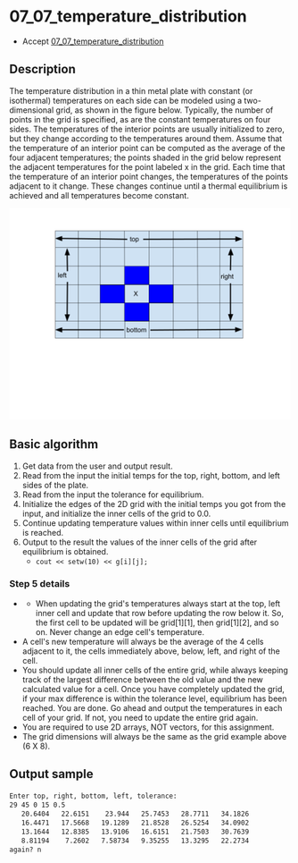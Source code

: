 # 07_07_temperature_distribution

- Accept [07_07_temperature_distribution](https://classroom.github.com/a/ufnu_0TP)

## Description

The temperature distribution in a thin metal plate with constant (or isothermal) temperatures on each side can be modeled using a two-dimensional grid, as shown in the figure below. Typically, the number of points in the grid is specified, as are the constant temperatures on four sides. The temperatures of the interior points are usually initialized to zero, but they change according to the temperatures around them. Assume that the temperature of an interior point can be computed as the average of the four adjacent temperatures; the points shaded in the grid below represent the adjacent temperatures for the point labeled x in the grid. Each time that the temperature of an interior point changes, the temperatures of the points adjacent to it change. These changes continue until a thermal equilibrium is achieved and all temperatures become constant.

![distribution](distribution.png)


## Basic algorithm

1. Get data from the user and output result.
1. Read from the input the initial temps for the top, right, bottom, and left sides of the plate.
1. Read from the input the tolerance for equilibrium.
1. Initialize the edges of the 2D grid with the initial temps you got from the input, and initialize the inner cells of the grid to 0.0.
1. Continue updating temperature values within inner cells until equilibrium is reached.
1. Output to the result the values of the inner cells of the grid after equilibrium is obtained.
    - `cout << setw(10) << g[i][j];`


### Step 5 details

- - When updating the grid's temperatures always start at the top, left inner cell and update that row before updating the row below it. So, the first cell to be updated will be grid[1][1], then grid[1][2], and so on.
Never change an edge cell's temperature.
- A cell's new temperature will always be the average of the 4 cells adjacent to it, the cells immediately above, below, left, and right of the cell.
- You should update all inner cells of the entire grid, while always keeping track of the largest difference between the old value and the new calculated value for a cell. Once you have completely updated the grid, if your max difference is within the tolerance level, equilibrium has been reached. You are done. Go ahead and output the temperatures in each cell of your grid. If not, you need to update the entire grid again.
- You are required to use 2D arrays, NOT vectors, for this assignment.
- The grid dimensions will always be the same as the grid example above (6 X 8).

## Output sample

```
Enter top, right, bottom, left, tolerance:
29 45 0 15 0.5
   20.6404   22.6151    23.944   25.7453   28.7711   34.1826
   16.4471   17.5668   19.1289   21.8528   26.5254   34.0902
   13.1644   12.8385   13.9106   16.6151   21.7503   30.7639
   8.81194    7.2602   7.58734   9.35255   13.3295   22.2734
again? n
```
